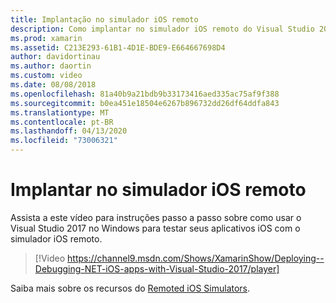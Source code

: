```yaml
---
title: Implantação no simulador iOS remoto
description: Como implantar no simulador iOS remoto do Visual Studio 2017 no Windows.
ms.prod: xamarin
ms.assetid: C213E293-61B1-4D1E-BDE9-E664667698D4
author: davidortinau
ms.author: daortin
ms.custom: video
ms.date: 08/08/2018
ms.openlocfilehash: 81a40b9a21bdb9b33173416aed335ac75af9f388
ms.sourcegitcommit: b0ea451e18504e6267b896732dd26df64ddfa843
ms.translationtype: MT
ms.contentlocale: pt-BR
ms.lasthandoff: 04/13/2020
ms.locfileid: "73006321"
---
```

# <a name="deploy-to-the-remoted-ios-simulator"></a>Implantar no simulador iOS remoto

Assista a este vídeo para instruções passo a passo sobre como usar o Visual Studio 2017 no Windows para testar seus aplicativos iOS com o simulador iOS remoto.

> [!Video https://channel9.msdn.com/Shows/XamarinShow/Deploying--Debugging-NET-iOS-apps-with-Visual-Studio-2017/player]

Saiba mais sobre os recursos do [Remoted iOS Simulators](index.md).
